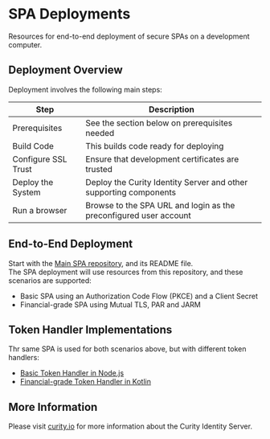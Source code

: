 # SPA Deployments

Resources for end-to-end deployment of secure SPAs on a development computer.

## Deployment Overview

Deployment involves the following main steps:

| Step | Description |
| ---- | ----------- |
| Prerequisites | See the section below on prerequisites needed |
| Build Code | This builds code ready for deploying |
| Configure SSL Trust | Ensure that development certificates are trusted |
| Deploy the System | Deploy the Curity Identity Server and other supporting components |
| Run a browser | Browse to the SPA URL and login as the preconfigured user account |

## End-to-End Deployment

Start with the [Main SPA repository](https://github.com/curityio/web-oauth-via-bff), and its README file.\
The SPA deployment will use resources from this repository, and these scenarios are supported:

- Basic SPA using an Authorization Code Flow (PKCE) and a Client Secret
- Financial-grade SPA using Mutual TLS, PAR and JARM

## Token Handler Implementations

Thr same SPA is used for both scenarios above, but with different token handlers:

- [Basic Token Handler in Node.js](https://github.com/curityio/bff-node-express)
- [Financial-grade Token Handler in Kotlin](https://github.com/curityio/token-handler-kotlin-spring-fapi)

## More Information

Please visit [curity.io](https://curity.io/) for more information about the Curity Identity Server.
